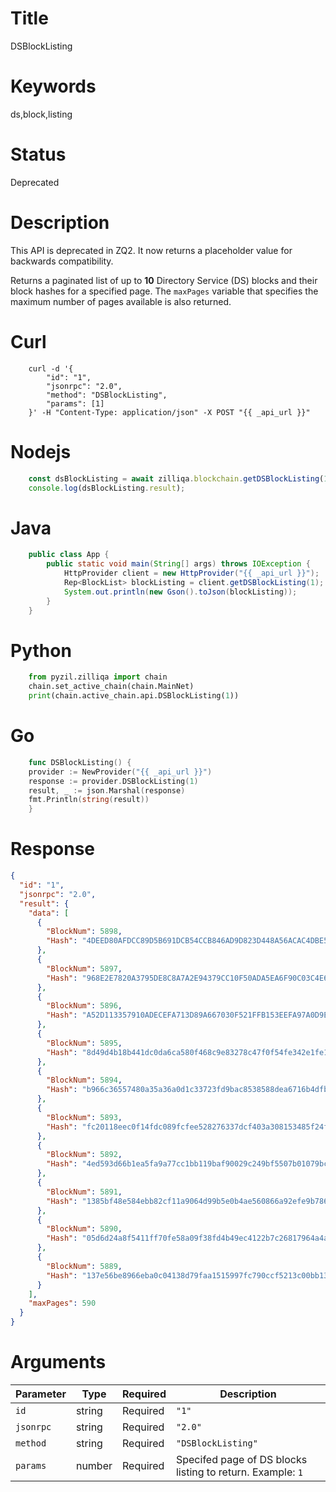 # Title

DSBlockListing

# Keywords

ds,block,listing

# Status

Deprecated

# Description

This API is deprecated in ZQ2. It now returns a placeholder value for backwards compatibility.

Returns a paginated list of up to **10** Directory Service (DS) blocks and their
block hashes for a specified page. The `maxPages` variable that specifies the
maximum number of pages available is also returned.

# Curl

```shell
    curl -d '{
        "id": "1",
        "jsonrpc": "2.0",
        "method": "DSBlockListing",
        "params": [1]
    }' -H "Content-Type: application/json" -X POST "{{ _api_url }}"
```

# Nodejs

```js
    const dsBlockListing = await zilliqa.blockchain.getDSBlockListing(1);
    console.log(dsBlockListing.result);
```

# Java

```java
    public class App {
        public static void main(String[] args) throws IOException {
            HttpProvider client = new HttpProvider("{{ _api_url }}");
            Rep<BlockList> blockListing = client.getDSBlockListing(1);
            System.out.println(new Gson().toJson(blockListing));
        }
    }
```

# Python

```python
    from pyzil.zilliqa import chain
    chain.set_active_chain(chain.MainNet)
    print(chain.active_chain.api.DSBlockListing(1))
```

# Go

```go
    func DSBlockListing() {
    provider := NewProvider("{{ _api_url }}")
    response := provider.DSBlockListing(1)
    result, _ := json.Marshal(response)
    fmt.Println(string(result))
    }
```

# Response

```json
{
  "id": "1",
  "jsonrpc": "2.0",
  "result": {
    "data": [
      {
        "BlockNum": 5898,
        "Hash": "4DEED80AFDCC89D5B691DCB54CCB846AD9D823D448A56ACAC4DBE5E1213244C7"
      },
      {
        "BlockNum": 5897,
        "Hash": "968E2E7820A3795DE8C8A7A2E94379CC10F50ADA5EA6F90C03C4E61E22EE83B5"
      },
      {
        "BlockNum": 5896,
        "Hash": "A52D113357910ADECEFA713D89A667030F521FFB153EEFA97A0D9E7E4AA5230B"
      },
      {
        "BlockNum": 5895,
        "Hash": "8d49d4b18b441dc0da6ca580f468c9e83278c47f0f54fe342e1fe1425c39044f"
      },
      {
        "BlockNum": 5894,
        "Hash": "b966c36557480a35a36a0d1c33723fd9bac8538588dea6716b4dfb2a05815458"
      },
      {
        "BlockNum": 5893,
        "Hash": "fc20118eec0f14fdc089fcfee528276337dcf403a308153485f24f2856998613"
      },
      {
        "BlockNum": 5892,
        "Hash": "4ed593d66b1ea5fa9a77cc1bb119baf90029c249bf5507b01079bc2fbf45aec7"
      },
      {
        "BlockNum": 5891,
        "Hash": "1385bf48e584ebb82cf11a9064d99b5e0b4ae560866a92efe9b78604e08fc821"
      },
      {
        "BlockNum": 5890,
        "Hash": "05d6d24a8f5411ff70fe58a09f38fd4b49ec4122b7c26817964a4a8b8a089c1f"
      },
      {
        "BlockNum": 5889,
        "Hash": "137e56be8966eba0c04138d79faa1515997fc790ccf5213c00bb13a3550cca39"
      }
    ],
    "maxPages": 590
  }
}
```

# Arguments

| Parameter | Type   | Required | Description                                                |
| --------- | ------ | -------- | ---------------------------------------------------------- |
| `id`      | string | Required | `"1"`                                                      |
| `jsonrpc` | string | Required | `"2.0"`                                                    |
| `method`  | string | Required | `"DSBlockListing"`                                         |
| `params`  | number | Required | Specifed page of DS blocks listing to return. Example: `1` |
